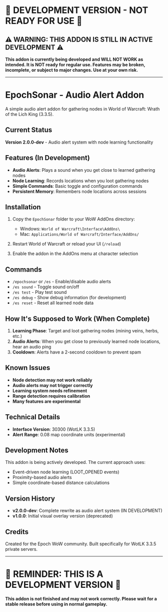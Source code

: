 # 🚨 **DEVELOPMENT VERSION - NOT READY FOR USE** 🚨

## **⚠️ WARNING: THIS ADDON IS STILL IN ACTIVE DEVELOPMENT ⚠️**

**This addon is currently being developed and WILL NOT WORK as intended. It is NOT ready for regular use. Features may be broken, incomplete, or subject to major changes. Use at your own risk.**

---

# EpochSonar - Audio Alert Addon

A simple audio alert addon for gathering nodes in World of Warcraft: Wrath of the Lich King (3.3.5).

## Current Status

**Version 2.0.0-dev** - Audio alert system with node learning functionality

## Features (In Development)

- **Audio Alerts**: Plays a sound when you get close to learned gathering nodes
- **Node Learning**: Records locations when you loot gathering nodes 
- **Simple Commands**: Basic toggle and configuration commands
- **Persistent Memory**: Remembers node locations across sessions

## Installation

1. Copy the `EpochSonar` folder to your WoW AddOns directory:
   - Windows: `World of Warcraft\Interface\AddOns\`
   - Mac: `Applications/World of Warcraft/Interface/AddOns/`

2. Restart World of Warcraft or reload your UI (`/reload`)

3. Enable the addon in the AddOns menu at character selection

## Commands

- `/epochsonar` or `/es` - Enable/disable audio alerts
- `/es sound` - Toggle sound on/off  
- `/es test` - Play test sound
- `/es debug` - Show debug information (for development)
- `/es reset` - Reset all learned node data

## How It's Supposed to Work (When Complete)

1. **Learning Phase**: Target and loot gathering nodes (mining veins, herbs, etc.)
2. **Audio Alerts**: When you get close to previously learned node locations, hear an audio ping
3. **Cooldown**: Alerts have a 2-second cooldown to prevent spam

## Known Issues

- **Node detection may not work reliably**
- **Audio alerts may not trigger correctly**  
- **Learning system needs refinement**
- **Range detection requires calibration**
- **Many features are experimental**

## Technical Details

- **Interface Version**: 30300 (WotLK 3.3.5)
- **Alert Range**: 0.08 map coordinate units (experimental)

## Development Notes

This addon is being actively developed. The current approach uses:
- Event-driven node learning (LOOT_OPENED events)
- Proximity-based audio alerts
- Simple coordinate-based distance calculations


## Version History

- **v2.0.0-dev**: Complete rewrite as audio alert system (IN DEVELOPMENT)
- **v1.0.0**: Initial visual overlay version (deprecated)

## Credits

Created for the Epoch WoW community. Built specifically for WotLK 3.3.5 private servers.

---

# **🚨 REMINDER: THIS IS A DEVELOPMENT VERSION 🚨**

**This addon is not finished and may not work correctly. Please wait for a stable release before using in normal gameplay.**